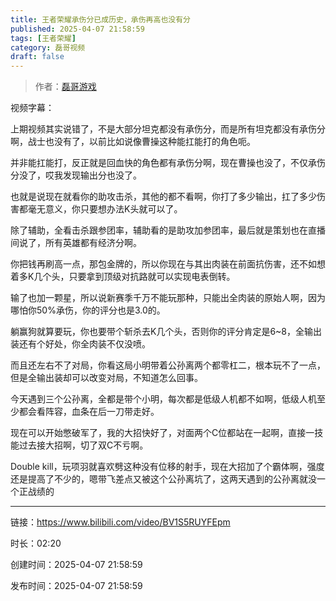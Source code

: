 ```yaml
---
title: 王者荣耀承伤分已成历史，承伤再高也没有分
published: 2025-04-07 21:58:59
tags: [王者荣耀]
category: 磊哥视频
draft: false
---
```



> 作者：[磊哥游戏](https://space.bilibili.com/268941858)

视频字幕：

上期视频其实说错了，不是大部分坦克都没有承伤分，而是所有坦克都没有承伤分啊，战士也没有了，以前比如说像曹操这种能扛能打的角色呃。

并非能扛能打，反正就是回血快的角色都有承伤分啊，现在曹操也没了，不仅承伤分没了，哎我发现输出分也没了。

也就是说现在就看你的助攻击杀，其他的都不看啊，你打了多少输出，扛了多少伤害都毫无意义，你只要想办法K头就可以了。

除了辅助，全看击杀跟参团率，辅助看的是助攻加参团率，最后就是策划也在直播间说了，所有英雄都有经济分啊。

你把钱再刷高一点，那包金牌的，所以你现在与其出肉装在前面抗伤害，还不如想着多K几个头，只要拿到顶级对抗路就可以实现电表倒转。

输了也加一颗星，所以说新赛季千万不能玩那种，只能出全肉装的原始人啊，因为哪怕你50%承伤，你的评分也是3.0的。

躺赢狗就算要玩，你也要带个斩杀去K几个头，否则你的评分肯定是6~8，全输出装还有个好处，你全肉装不仅没喷。

而且还左右不了对局，你看这局小明带着公孙离两个都零杠二，根本玩不了一点，但是全输出装却可以改变对局，不知道怎么回事。

今天遇到三个公孙离，全都是带个小明，每次都是低级人机都不如啊，低级人机至少都会看阵容，血条在后一刀带走好。

现在可以开始憋破军了，我的大招快好了，对面两个C位都站在一起啊，直接一技能过去接大招啊，切了双C不亏啊。

Double kill，玩项羽就喜欢劈这种没有位移的射手，现在大招加了个霸体啊，强度还是提高了不少的，嗯带飞差点又被这个公孙离坑了，这两天遇到的公孙离就没一个正战绩的

---

链接：https://www.bilibili.com/video/BV1S5RUYFEpm

时长：02:20

创建时间：2025-04-07 21:58:59

发布时间：2025-04-07 21:58:59
